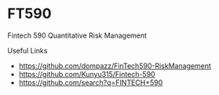 # FT590
Fintech 590 Quantitative Risk Management

Useful Links
- https://github.com/dompazz/FinTech590-RiskManagement
- https://github.com/Kunyu315/Fintech-590
- https://github.com/search?q=FINTECH+590
